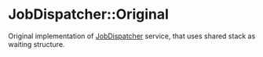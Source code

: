 # JobDispatcher::Original

Original implementation of [JobDispatcher](../../README.md) service, that uses shared stack as waiting structure.
